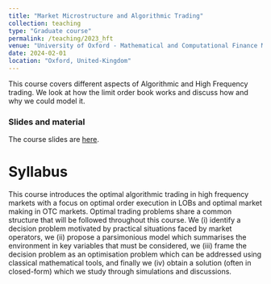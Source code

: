 ```yaml
---
title: "Market Microstructure and Algorithmic Trading"
collection: teaching
type: "Graduate course"
permalink: /teaching/2023_hft
venue: "University of Oxford - Mathematical and Computational Finance MSc"
date: 2024-02-01
location: "Oxford, United-Kingdom"
---
```


This course covers different aspects of Algorithmic and High Frequency trading. We look at how the limit order book works and discuss how and why we could model it. 

### Slides and material
The course slides are [here](http://fdr0903.github.io/files/HFT_2024___Oxford___lecture_notes). 

Syllabus
======
This course introduces the optimal algorithmic trading in high frequency markets with a focus on optimal order execution in LOBs and optimal market making in OTC markets. Optimal trading problems share a common structure that will be followed throughout this course. We (i) identify a decision problem motivated by practical situations faced by market operators, we (ii) propose a parsimonious model which summarises the environment in key variables that must be considered, we (iii) frame the decision problem as an optimisation problem which can be addressed using classical mathematical tools, and  finally we (iv) obtain a solution (often in closed-form) which we study through simulations and discussions.